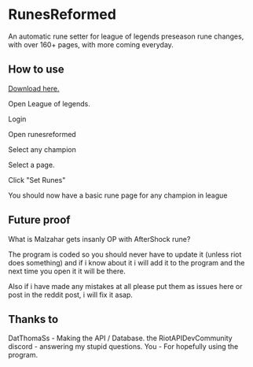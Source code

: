 # RunesReformed

An automatic rune setter for league of legends preseason rune changes, with over 160+ pages, with more coming everyday.


## How to use
[Download here.](https://github.com/Fumi24/RunesReformed/files/1454620/RunesReformed.zip)


Open League of legends.

Login

Open runesreformed

Select any champion

Select a page.

Click "Set Runes"


You should now have a basic rune page for any champion in league


## Future proof

What is Malzahar gets insanly OP with AfterShock rune?

The program is coded so you should never have to update it (unless riot does something) and if i know about it i will add it to the program and the next time you open it it will be there.

Also if i have made any mistakes at all please put them as issues here or post in the reddit post, i will fix it asap.


## Thanks to

DatThomaSs - Making the API / Database.
the RiotAPIDevCommunity discord - answering my stupid questions.
You - For hopefully using the program.
